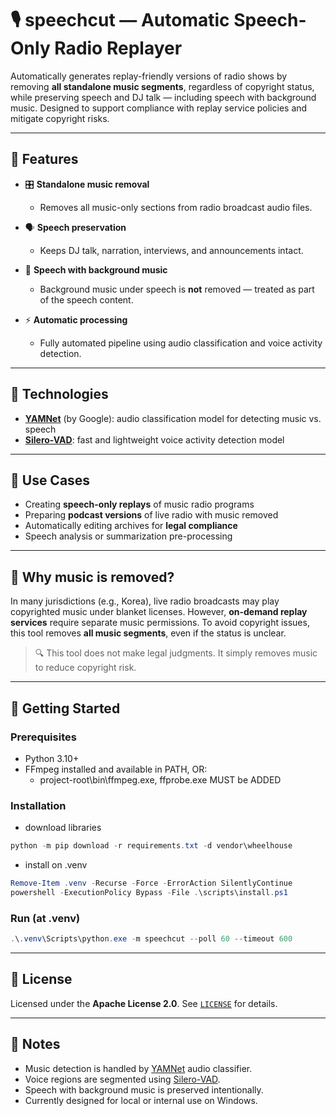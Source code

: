 # 🎙️ speechcut — Automatic Speech-Only Radio Replayer

Automatically generates replay-friendly versions of radio shows by removing **all standalone music segments**, regardless of copyright status, while preserving speech and DJ talk — including speech with background music.
Designed to support compliance with replay service policies and mitigate copyright risks.

---

## 🔧 Features

* 🎛️ **Standalone music removal**
  - Removes all music-only sections from radio broadcast audio files.

* 🗣️ **Speech preservation**
  - Keeps DJ talk, narration, interviews, and announcements intact.

* 🎵 **Speech with background music**
  - Background music under speech is **not** removed — treated as part of the speech content.

* ⚡ **Automatic processing**
  - Fully automated pipeline using audio classification and voice activity detection.

---

## 🧠 Technologies

* **[YAMNet](https://github.com/tensorflow/models/tree/master/research/audioset/yamnet)** (by Google): audio classification model for detecting music vs. speech
* **[Silero-VAD](https://github.com/snakers4/silero-vad?tab=readme-ov-file)**: fast and lightweight voice activity detection model

---

## 🧭 Use Cases

* Creating **speech-only replays** of music radio programs
* Preparing **podcast versions** of live radio with music removed
* Automatically editing archives for **legal compliance**
* Speech analysis or summarization pre-processing

---

## 🚧 Why music is removed?

In many jurisdictions (e.g., Korea), live radio broadcasts may play copyrighted music under blanket licenses.
However, **on-demand replay services** require separate music permissions.
To avoid copyright issues, this tool removes **all music segments**, even if the status is unclear.

> 🔍 This tool does not make legal judgments. It simply removes music to reduce copyright risk.

---

## 🚀 Getting Started

### Prerequisites

* Python 3.10+
* FFmpeg installed and available in PATH, OR:
  * project-root\bin\ffmpeg.exe, ffprobe.exe MUST be ADDED

### Installation

* download libraries
```powershell
python -m pip download -r requirements.txt -d vendor\wheelhouse
```
* install on .venv
```powershell
Remove-Item .venv -Recurse -Force -ErrorAction SilentlyContinue
powershell -ExecutionPolicy Bypass -File .\scripts\install.ps1
```

### Run (at .venv)
```powershell
.\.venv\Scripts\python.exe -m speechcut --poll 60 --timeout 600
```
---

## 📜 License

Licensed under the **Apache License 2.0**. See [`LICENSE`](./LICENSE) for details.

---

## 📝 Notes

* Music detection is handled by [YAMNet](https://github.com/tensorflow/models/tree/master/research/audioset/yamnet) audio classifier.
* Voice regions are segmented using [Silero-VAD](https://github.com/snakers4/silero-vad?tab=readme-ov-file).
* Speech with background music is preserved intentionally.
* Currently designed for local or internal use on Windows.